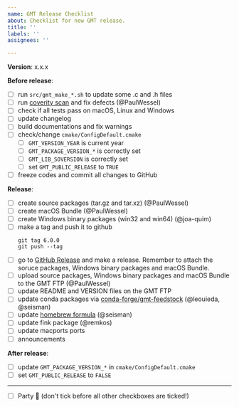 ```yaml
---
name: GMT Release Checklist
about: Checklist for new GMT release.
title: ''
labels: ''
assignees: ''

---
```


**Version**: x.x.x

**Before release**:

- [ ] run `src/gmt_make_*.sh` to update some .c and .h files
- [ ] run [coverity scan](https://scan.coverity.com/projects/gmt) and fix defects (@PaulWessel)
- [ ] check if all tests pass on macOS, Linux and Windows
- [ ] update changelog
- [ ] build documentations and fix warnings
- [ ] check/change `cmake/ConfigDefault.cmake`
    - [ ] `GMT_VERSION_YEAR` is current year
    - [ ] `GMT_PACKAGE_VERSION_*` is correctly set
    - [ ] `GMT_LIB_SOVERSION` is correctly set
    - [ ] set `GMT_PUBLIC_RELEASE` to `TRUE`
- [ ] freeze codes and commit all changes to GitHub

**Release**:

- [ ] create source packages (tar.gz and tar.xz) (@PaulWessel)
- [ ] create macOS Bundle (@PaulWessel)
- [ ] create Windows binary packages (win32 and win64) (@joa-quim)
- [ ] make a tag and push it to github
    ```
    git tag 6.0.0
    git push --tag
    ```
- [ ] go to [GitHub Release](https://github.com/GenericMappingTools/gmt/releases) and make a release. Remember to attach the soruce packages, Windows binary packages and macOS Bundle.
- [ ] upload source packages, Windows binary packages and macOS Bundle to the GMT FTP (@PaulWessel)
- [ ] update README and VERSION files on the GMT FTP
- [ ] update conda packages via [conda-forge/gmt-feedstock](https://github.com/conda-forge/gmt-feedstock) (@leouieda, @seisman)
- [ ] update [homebrew formula](https://github.com/Homebrew/homebrew-core/blob/master/Formula/gmt.rb) (@seisman)
- [ ] update fink package (@remkos)
- [ ] update macports ports
- [ ] announcements

**After release**:

- [ ] update `GMT_PACKAGE_VERSION_*` in `cmake/ConfigDefault.cmake`
- [ ] set `GMT_PUBLIC_RELEASE` to `FALSE`

---

- [ ] Party :tada: (don't tick before all other checkboxes are ticked!)
